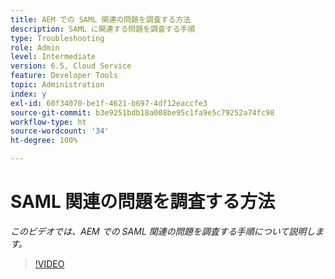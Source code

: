 ```yaml
---
title: AEM での SAML 関連の問題を調査する方法
description: SAML に関連する問題を調査する手順
type: Troubleshooting
role: Admin
level: Intermediate
version: 6.5, Cloud Service
feature: Developer Tools
topic: Administration
index: y
exl-id: 60f34070-be1f-4621-b697-4df12eaccfe3
source-git-commit: b3e9251bdb18a008be95c1fa9e5c79252a74fc98
workflow-type: ht
source-wordcount: '34'
ht-degree: 100%

---
```


# SAML 関連の問題を調査する方法

*このビデオでは、AEM での SAML 関連の問題を調査する手順について説明します。*

>[!VIDEO](https://video.tv.adobe.com/v/335466?quality=12&learn=on)
